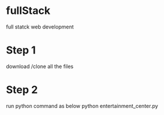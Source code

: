 # fullStack
full statck web development

# Step 1
download /clone all the files 
# Step 2
run python command as below
python entertainment_center.py
